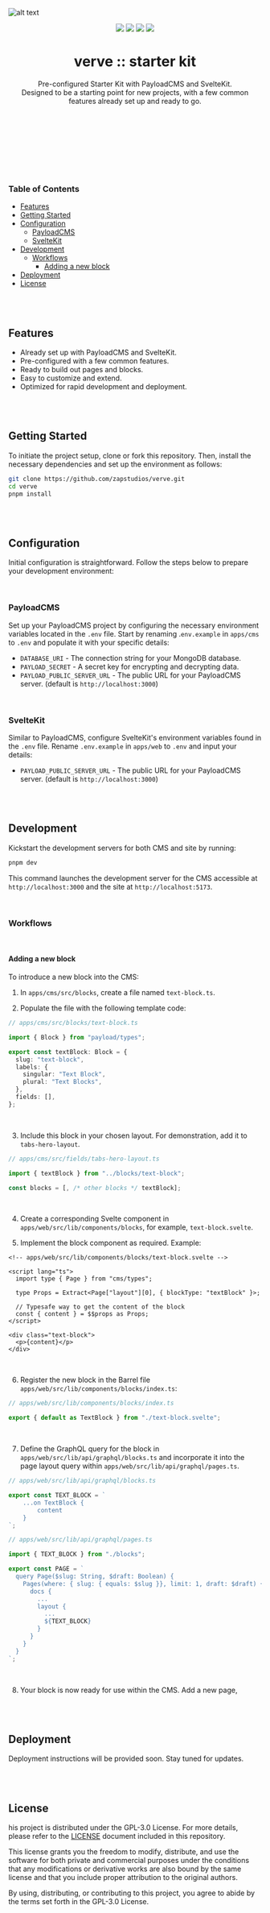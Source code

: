 ![alt text](./verve-preview.jpg)

<div align="center" style="margin-bottom: 48px;">

![](https://img.shields.io/badge/pnpm-black?style=for-the-badge&logo=pnpm)
![](https://img.shields.io/badge/turborepo-black?style=for-the-badge&logo=turborepo)
![](https://img.shields.io/badge/payloadcms-black?style=for-the-badge&logo=payloadcms)
![](https://img.shields.io/badge/sveltekit-black?style=for-the-badge&logo=svelte)

<h1 style="border: none !important;">verve :: starter kit</h1>

Pre-configured Starter Kit with PayloadCMS and SvelteKit. <br />
Designed to be a starting point for new projects, with a few common features already set up and ready to go.

</div>

<br />
<br />
<br />
<br />
<br />

### Table of Contents

- [Features](#features)
- [Getting Started](#getting-started)
- [Configuration](#configuration)
  - [PayloadCMS](#payloadcms)
  - [SvelteKit](#sveltekit)
- [Development](#development)
  - [Workflows](#workflows)
    - [Adding a new block](#adding-a-new-block)
- [Deployment](#deployment)
- [License](#license)

<br />
<br />

## Features

- Already set up with PayloadCMS and SvelteKit.
- Pre-configured with a few common features.
- Ready to build out pages and blocks.
- Easy to customize and extend.
- Optimized for rapid development and deployment.

<br />
<br />

## Getting Started

To initiate the project setup, clone or fork this repository. Then, install the necessary dependencies and set up the environment as follows:

```bash
git clone https://github.com/zapstudios/verve.git
cd verve
pnpm install
```

<br />
<br />

## Configuration

Initial configuration is straightforward. Follow the steps below to prepare your development environment:

<br />

### PayloadCMS

Set up your PayloadCMS project by configuring the necessary environment variables located in the `.env` file. Start by renaming .`env.example` in `apps/cms` to `.env` and populate it with your specific details:

- `DATABASE_URI` - The connection string for your MongoDB database.
- `PAYLOAD_SECRET` - A secret key for encrypting and decrypting data.
- `PAYLOAD_PUBLIC_SERVER_URL` - The public URL for your PayloadCMS server. (default is `http://localhost:3000`)

<br />

### SvelteKit

Similar to PayloadCMS, configure SvelteKit's environment variables found in the `.env` file. Rename `.env.example` in `apps/web` to `.env` and input your details:

- `PAYLOAD_PUBLIC_SERVER_URL` - The public URL for your PayloadCMS server. (default is `http://localhost:3000`)

<br />
<br />

## Development

Kickstart the development servers for both CMS and site by running:

```bash
pnpm dev
```

This command launches the development server for the CMS accessible at `http://localhost:3000` and the site at `http://localhost:5173`.

<br />

### Workflows

<br />

#### Adding a new block

To introduce a new block into the CMS:

1. In `apps/cms/src/blocks`, create a file named `text-block.ts`.
   <br />

2. Populate the file with the following template code:

```typescript
// apps/cms/src/blocks/text-block.ts

import { Block } from "payload/types";

export const textBlock: Block = {
  slug: "text-block",
  labels: {
    singular: "Text Block",
    plural: "Text Blocks",
  },
  fields: [],
};
```

<br />

3. Include this block in your chosen layout. For demonstration, add it to `tabs-hero-layout`.

```typescript
// apps/cms/src/fields/tabs-hero-layout.ts

import { textBlock } from "../blocks/text-block";

const blocks = [, /* other blocks */ textBlock];
```

<br />

4. Create a corresponding Svelte component in `apps/web/src/lib/components/blocks`, for example, `text-block.svelte`.
   <br />

5. Implement the block component as required. Example:

```svelte
<!-- apps/web/src/lib/components/blocks/text-block.svelte -->

<script lang="ts">
  import type { Page } from "cms/types";

  type Props = Extract<Page["layout"][0], { blockType: "textBlock" }>;

  // Typesafe way to get the content of the block
  const { content } = $$props as Props;
</script>

<div class="text-block">
  <p>{content}</p>
</div>
```

<br />

6. Register the new block in the Barrel file `apps/web/src/lib/components/blocks/index.ts`:

```typescript
// apps/web/src/lib/components/blocks/index.ts

export { default as TextBlock } from "./text-block.svelte";
```

<br />

7. Define the GraphQL query for the block in `apps/web/src/lib/api/graphql/blocks.ts` and incorporate it into the page layout query within `apps/web/src/lib/api/graphql/pages.ts`.

```typescript
// apps/web/src/lib/api/graphql/blocks.ts

export const TEXT_BLOCK = `
    ...on TextBlock {
        content
    }
`;
```

```typescript
// apps/web/src/lib/api/graphql/pages.ts

import { TEXT_BLOCK } from "./blocks";

export const PAGE = `
  query Page($slug: String, $draft: Boolean) {
    Pages(where: { slug: { equals: $slug }}, limit: 1, draft: $draft) {
      docs {
        ...
        layout {
          ...
          ${TEXT_BLOCK}
        }
      }
    }
  }
`;
```

<br />

8. Your block is now ready for use within the CMS. Add a new page,

<br />
<br />

## Deployment

Deployment instructions will be provided soon. Stay tuned for updates.

<br />
<br />

## License

his project is distributed under the GPL-3.0 License. For more details, please refer to the [LICENSE](LICENSE) document included in this repository.

This license grants you the freedom to modify, distribute, and use the software for both private and commercial purposes under the conditions that any modifications or derivative works are also bound by the same license and that you include proper attribution to the original authors.

By using, distributing, or contributing to this project, you agree to abide by the terms set forth in the GPL-3.0 License.
